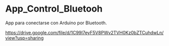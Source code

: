# App_Control_Bluetooh
App para conectarse con Arduino por Bluetooth.

https://drive.google.com/file/d/1C99I7eyF5V8PWv2TVH0Kz0bZTCuhdwLn/view?usp=sharing
